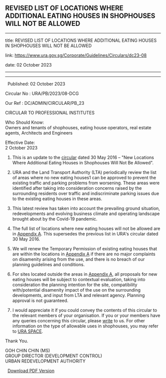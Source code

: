 ## REVISED LIST OF LOCATIONS WHERE ADDITIONAL EATING HOUSES IN SHOPHOUSES WILL NOT BE ALLOWED
---
title: REVISED LIST OF LOCATIONS WHERE ADDITIONAL EATING HOUSES IN SHOPHOUSES WILL NOT BE ALLOWED

link: https://www.ura.gov.sg/Corporate/Guidelines/Circulars/dc23-08

date: 02 October 2023

---

------------------------------------------------------------------------------------------

  Published: 02 October 2023

Circular No : URA/PB/2023/08-DCG

Our Ref : DC/ADMIN/CIRCULAR/PB\_23

  

CIRCULAR TO PROFESSIONAL INSTITUTES

  

Who Should Know:  
Owners and tenants of shophouses, eating house operators, real estate agents, Architects and Engineers

  

Effective Date:  
2 October 2023

  

1.  This is an update to the [circular](https://www.ura.gov.sg/Corporate/Data/circulars/Archive/2016/May/dc16-10) dated 30 May 2016 – "New Locations Where Additional Eating Houses in Shophouses Will Not Be Allowed".
  
3.  URA and the Land Transport Authority (LTA) periodically review the list of areas where no new eating houses1 can be approved to prevent the existing traffic and parking problems from worsening. These areas were identified after taking into consideration concerns raised by the surrounding residents over traffic and indiscriminate parking issues due to the existing eating houses in these areas.
  
5.  This latest review has taken into account the prevailing ground situation, redevelopments and evolving business climate and operating landscape brought about by the Covid-19 pandemic.
  
7.  The full list of locations where new eating houses will not be allowed are in [Appendix A](https://www.ura.gov.sg/-/media/Corporate/Guidelines/Development-control/Circulars/2023/Oct/dc23-08-AppendixA.pdf). This supersedes the previous list in URA's circular dated 30 May 2016.
  
9.  We will renew the Temporary Permission of existing eating houses that are within the locations in [Appendix A](https://www.ura.gov.sg/-/media/Corporate/Guidelines/Development-control/Circulars/2023/Oct/dc23-08-AppendixA.pdf) if there are no major complaints on disamenity arising from the use, and there is no breach of our planning guidelines and conditions.
  
11.  For sites located outside the areas in [Appendix A](https://www.ura.gov.sg/-/media/Corporate/Guidelines/Development-control/Circulars/2023/Oct/dc23-08-AppendixA.pdf), all proposals for new eating houses will be subject to contextual evaluation, taking into consideration the planning intention for the site, compatibility with/potential disamenity impact of the use on the surrounding developments, and input from LTA and relevant agency. Planning approval is not guaranteed.
  
13.  I would appreciate it if you could convey the contents of this circular to the relevant members of your organisation. If you or your members have any queries concerning this circular, please [write](https://www.ura.gov.sg/feedbackWeb/contactus_feedback.jsp) to us. For other information on the type of allowable uses in shophouses, you may refer to [URA SPACE](https://www.ura.gov.sg/maps/).

Thank You.  
  
GOH CHIN CHIN (MS)  
GROUP DIRECTOR (DEVELOPMENT CONTROL)  
URBAN REDEVELOPMENT AUTHORITY







  



  [Download PDF Version](https://www.ura.gov.sg/services/download_file.aspx?f={41158F2C-207D-424A-B240-9C641A422605})

